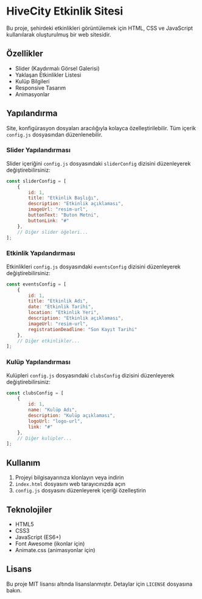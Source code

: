 # HiveCity Etkinlik Sitesi

Bu proje, şehirdeki etkinlikleri görüntülemek için HTML, CSS ve JavaScript kullanılarak oluşturulmuş bir web sitesidir.

## Özellikler

- Slider (Kaydırmalı Görsel Galerisi)
- Yaklaşan Etkinlikler Listesi
- Kulüp Bilgileri
- Responsive Tasarım
- Animasyonlar

## Yapılandırma

Site, konfigürasyon dosyaları aracılığıyla kolayca özelleştirilebilir. Tüm içerik `config.js` dosyasından düzenlenebilir.

### Slider Yapılandırması

Slider içeriğini `config.js` dosyasındaki `sliderConfig` dizisini düzenleyerek değiştirebilirsiniz:

```javascript
const sliderConfig = [
    {
        id: 1,
        title: "Etkinlik Başlığı",
        description: "Etkinlik açıklaması",
        imageUrl: "resim-url",
        buttonText: "Buton Metni",
        buttonLink: "#"
    },
    // Diğer slider öğeleri...
];
```


### Etkinlik Yapılandırması

Etkinlikleri `config.js` dosyasındaki `eventsConfig` dizisini düzenleyerek değiştirebilirsiniz:

```javascript
const eventsConfig = [
    {
        id: 1,
        title: "Etkinlik Adı",
        date: "Etkinlik Tarihi",
        location: "Etkinlik Yeri",
        description: "Etkinlik açıklaması",
        imageUrl: "resim-url",
        registrationDeadline: "Son Kayıt Tarihi"
    },
    // Diğer etkinlikler...
];
```

### Kulüp Yapılandırması

Kulüpleri `config.js` dosyasındaki `clubsConfig` dizisini düzenleyerek değiştirebilirsiniz:

```javascript
const clubsConfig = [
    {
        id: 1,
        name: "Kulüp Adı",
        description: "Kulüp açıklaması",
        logoUrl: "logo-url",
        link: "#"
    },
    // Diğer kulüpler...
];
```

## Kullanım

1. Projeyi bilgisayarınıza klonlayın veya indirin
2. `index.html` dosyasını web tarayıcınızda açın
3. `config.js` dosyasını düzenleyerek içeriği özelleştirin

## Teknolojiler

- HTML5
- CSS3
- JavaScript (ES6+)
- Font Awesome (ikonlar için)
- Animate.css (animasyonlar için)

## Lisans

Bu proje MIT lisansı altında lisanslanmıştır. Detaylar için `LICENSE` dosyasına bakın.
